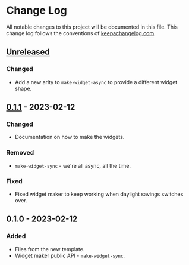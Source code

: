 # Change Log
All notable changes to this project will be documented in this file. This change log follows the conventions of [keepachangelog.com](http://keepachangelog.com/).

## [Unreleased]
### Changed
- Add a new arity to `make-widget-async` to provide a different widget shape.

## [0.1.1] - 2023-02-12
### Changed
- Documentation on how to make the widgets.

### Removed
- `make-widget-sync` - we're all async, all the time.

### Fixed
- Fixed widget maker to keep working when daylight savings switches over.

## 0.1.0 - 2023-02-12
### Added
- Files from the new template.
- Widget maker public API - `make-widget-sync`.

[Unreleased]: https://sourcehost.site/your-name/./compare/0.1.1...HEAD
[0.1.1]: https://sourcehost.site/your-name/./compare/0.1.0...0.1.1
